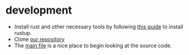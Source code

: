 # development

- Install rust and other necessary tools by following [this guide](https://doc.rust-lang.org/book/ch01-01-installation.html) to install rustup.
- Clone [our repository](https://github.com/rubenboero21/cs347)
- The [main file](https://github.com/rubenboero21/cs347/blob/main/p2p_client/src/main.rs) is a nice place to begin looking at the source code.
